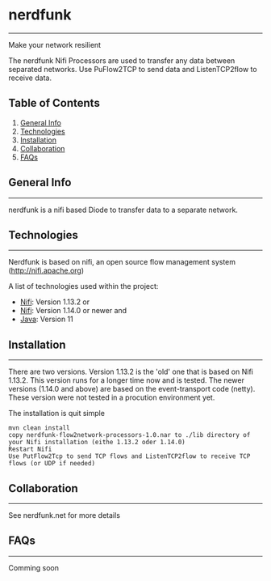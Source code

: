 # nerdfunk
 ***
Make your network resilient
 
The nerdfunk Nifi Processors are used to transfer any data between separated networks. Use PuFlow2TCP to send data and ListenTCP2flow to receive data.  
 
## Table of Contents
1. [General Info](#general-info)
2. [Technologies](#technologies)
3. [Installation](#installation)
4. [Collaboration](#collaboration)
5. [FAQs](#faqs)

## General Info
***
nerdfunk is a nifi based Diode to transfer data to a separate network.


## Technologies
***
Nerdfunk is based on nifi, an open source flow management system (http://nifi.apache.org)

A list of technologies used within the project:
* [Nifi](http://nifi.apache.org): Version 1.13.2 or
* [Nifi](http://nifi.apache.org): Version 1.14.0 or newer and
* [Java](https://adoptopenjdk.net): Version 11


## Installation
***
There are two versions. Version 1.13.2 is the 'old' one that is based on Nifi 1.13.2. This version runs for a longer time now and is tested.
The newer versions (1.14.0 and above) are based on the event-transport code (netty). These version were not tested in a procution environment yet.

The installation is quit simple
```
mvn clean install
copy nerdfunk-flow2network-processors-1.0.nar to ./lib directory of your Nifi installation (eithe 1.13.2 oder 1.14.0)
Restart Nifi
Use PutFlow2Tcp to send TCP flows and ListenTCP2flow to receive TCP flows (or UDP if needed)
```

## Collaboration
***
See nerdfunk.net for more details

## FAQs
***
Comming soon

